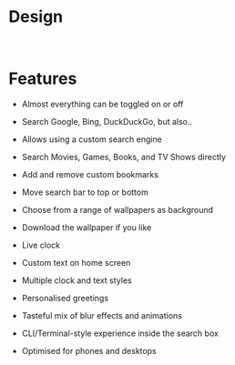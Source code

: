 # Design 
<br>

# **Features**

-   Almost everything can be toggled on or off <br>

-   Search Google, Bing, DuckDuckGo, but also.. <br>

-   Allows using a custom search engine <br>

-   Search Movies, Games, Books, and TV Shows directly <br>

-   Add and remove custom bookmarks <br>

-   Move search bar to top or bottom <br>

-   Choose from a range of wallpapers as background <br>

-   Download the wallpaper if you like <br>

-   Live clock <br>

-   Custom text on home screen <br>

-   Multiple clock and text styles <br>

-   Personalised greetings <br>

-   Tasteful mix of blur effects and  animations <br>

-   CLI/Terminal-style experience inside the search box <br>

-   Optimised for phones and desktops <br>

    <br>











